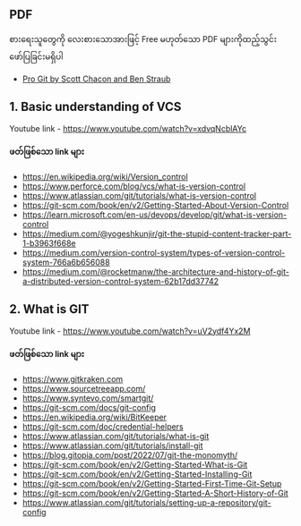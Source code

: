 ## PDF
စားရေးသူတွေကို လေးစားသောအားဖြင့် Free မဟုတ်သော PDF များကိုထည့်သွင်းဖော်ပြခြင်းမရှိပါ
- [Pro Git by Scott Chacon and Ben Straub](https://github.com/progit/progit2/releases/download/2.1.412/progit.pdf)

## 1. Basic understanding of VCS

Youtube link - https://www.youtube.com/watch?v=xdvqNcblAYc

#### ဖတ်ဖြစ်သော link များ
- https://en.wikipedia.org/wiki/Version_control
- https://www.perforce.com/blog/vcs/what-is-version-control
- https://www.atlassian.com/git/tutorials/what-is-version-control
- https://git-scm.com/book/en/v2/Getting-Started-About-Version-Control
- https://learn.microsoft.com/en-us/devops/develop/git/what-is-version-control
- https://medium.com/@yogeshkunjir/git-the-stupid-content-tracker-part-1-b3963f668e
- https://medium.com/version-control-system/types-of-version-control-system-766a6b656088
- https://medium.com/@rocketmanw/the-architecture-and-history-of-git-a-distributed-version-control-system-62b17dd37742


## 2. What is GIT

Youtube link - https://www.youtube.com/watch?v=uV2ydf4Yx2M

#### ဖတ်ဖြစ်သော link များ
- https://www.gitkraken.com
- https://www.sourcetreeapp.com/
- https://www.syntevo.com/smartgit/
- https://git-scm.com/docs/git-config
- https://en.wikipedia.org/wiki/BitKeeper
- https://git-scm.com/doc/credential-helpers
- https://www.atlassian.com/git/tutorials/what-is-git
- https://www.atlassian.com/git/tutorials/install-git
- https://blog.gitopia.com/post/2022/07/git-the-monomyth/
- https://git-scm.com/book/en/v2/Getting-Started-What-is-Git
- https://git-scm.com/book/en/v2/Getting-Started-Installing-Git
- https://git-scm.com/book/en/v2/Getting-Started-First-Time-Git-Setup
- https://git-scm.com/book/en/v2/Getting-Started-A-Short-History-of-Git
- https://www.atlassian.com/git/tutorials/setting-up-a-repository/git-config
